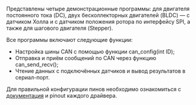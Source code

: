 Представлены четыре демонстрационные программы: для двигателя постоянного тока (DC), двух бесколлекторных двигателей (BLDC) — с датчиком Холла и с датчиком положения ротора по интерфейсу SPI, а также для шагового двигателя (Stepper).

Все программы включают следующие функции:
- Настройка шины CAN с помощью функции can_config(int ID);
- Отправка и приём сообщений по CAN через функцию can_send_recv();
- Чтение данных с подключённых датчиков и вывод результатов в сериал-порт.

Для правильной конфигурации пинов необходимо ознакомиться с [документация](https://voltbro.gitbook.io/vbcores/) и pinout каждого драйвера.
